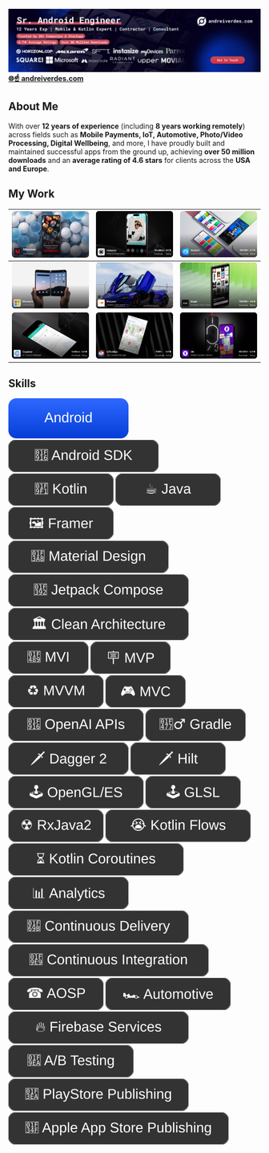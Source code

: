 <!--
**andreiverdes/andreiverdes** is a ✨ _special_ ✨ repository because its `README.md` (this file) appears on your GitHub profile.

Here are some ideas to get you started:

- 🔭 I’m currently working on ...
- 🌱 I’m currently learning ...
- 👯 I’m looking to collaborate on ...
- 🤔 I’m looking for help with ...
- 💬 Ask me about ...
- 📫 How to reach me: ...
- 😄 Pronouns: ...
- ⚡ Fun fact: ...


**🌍 Location:** Romania  
**🕒 Time Zone Compatibility:** 4 hrs overlap (PST or EST)  
**💼 Experience:** 13 years  

[**🌐 andreiverdes.com**](https://andreiverdes.com)

---
-->
[![andreiverdes.com](./art/banner.png)](https://andreiverdes.com)
[**🌐☝️ andreiverdes.com**](https://andreiverdes.com)
## About Me

With over **12 years of experience** (including **8 years working remotely**) across fields such as **Mobile Payments, IoT, Automotive, Photo/Video Processing, Digital Wellbeing**, and more, I have proudly built and maintained successful apps from the ground up, achieving **over 50 million downloads** and an **average rating of 4.6 stars** for clients across the **USA and Europe**.


[moovees-img]: ./art/projects/moovees.webp
[moovees-link]: https://andreiverdes.com/projects/moovees
[instasize-img]: ./art/projects/instasize.webp
[instasize-link]: https://andreiverdes.com/projects/instasize-media-editor
[skylight-img]: ./art/projects/skylight.webp
[skylight-link]: https://andreiverdes.com/projects/skylight-spiritual-self-care
[microsoft-img]: ./art/projects/microsoft.webp
[microsoft-link]: https://andreiverdes.com/projects/microsoft-surface-duo
[mclaren-img]: ./art/projects/mclaren.webp
[mclaren-link]: https://andreiverdes.com/projects/mclaren-variable-drift-control
[made-img]: ./art/projects/made.webp
[made-link]: https://andreiverdes.com/projects/made-story-editor
[cayenne-img]: ./art/projects/cayenne.webp
[cayenne-link]: https://andreiverdes.com/projects/cayenne-iot-devices-manager
[iotinabox-img]: ./art/projects/iotinabox.webp
[iotinabox-link]: https://andreiverdes.com/projects/iotinabox-b2b-sensors-manager
[ok-img]: ./art/projects/ok.webp
[ok-link]: https://andreiverdes.com/projects/ok-digital-wallet

## My Work
|   [![Skylight][moovees-img]][moovees-link]   | [![Skylight][instasize-img]][instasize-link] | [![Skylight][skylight-img]][skylight-link] |
|----------------------------------------------|----------------------------------------------|--------------------------------------------|
| [![Skylight][microsoft-img]][microsoft-link] |   [![Skylight][mclaren-img]][mclaren-link]   |     [![Skylight][made-img]][made-link]     |
|   [![Skylight][cayenne-img]][cayenne-link]   | [![Skylight][iotinabox-img]][iotinabox-link] |       [![Skylight][ok-img]][ok-link]       |


## Skills

![Android](./skills/android.svg)
![Android SDK](./skills/android-sdk.svg)
![Kotlin](./skills/kotlin.svg)
![Java](./skills/java.svg)
![Framer](./skills/framer.svg)
![Material Design](./skills/material-design.svg)
![Jetpack Compose](./skills/jetpack-compose.svg)
![Clean Architecture](./skills/clean-architecture.svg)
![MVI](./skills/mvi.svg)
![MVP](./skills/mvp.svg)
![MVVM](./skills/mvvm.svg)
![MVC](./skills/mvc.svg)
![Open AI APIs](./skills/open-ai-apis.svg)
![Gradle](./skills/gradle.svg)
![Dagger2](./skills/dagger2.svg)
![Hilt](./skills/hilt.svg)
![OpenGL/ES](./skills/opengl-es.svg)
![GLSL](./skills/glsl.svg)
![RxJava](./skills/rxjava.svg)
![Kotlin Flows](./skills/kotlin-flows.svg)
![Kotlin Coroutines](./skills/kotlin-coroutines.svg)
![Analytics](./skills/analytics.svg)
![Continuous Delivery](./skills/continuous-delivery.svg)
![Continuous Integration](./skills/continuous-integration.svg)
![AOSP](./skills/aosp.svg)
![Automotive](./skills/automotive.svg)
![Firebase Services](./skills/firebase-services.svg)
![A/B Testing](./skills/ab-testing.svg)
![PlayStore](./skills/playstore.svg)
![App Store](./skills/appstore.svg)

